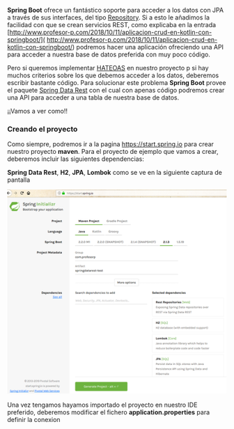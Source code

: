 **Spring Boot** ofrece un fantástico soporte para acceder a los datos con JPA a través de sus interfaces, del tipo [Repository](https://docs.spring.io/spring-data/commons/docs/current/api/org/springframework/data/repository/Repository.html). Si a esto le añadimos la facilidad con que se crean servicios REST, como explicaba en la entrada [http://www.profesor-p.com/2018/10/11/aplicacion-crud-en-kotlin-con-springboot/]( http://www.profesor-p.com/2018/10/11/aplicacion-crud-en-kotlin-con-springboot/) podremos hacer una aplicación ofreciendo una API para acceder a nuestra base de datos preferida con muy poco código.

Pero si queremos implementar [HATEOAS](https://spring.io/projects/spring-hateoas)  en nuestro proyecto p si hay muchos criterios sobre los que debemos acceder a los datos, deberemos escribir bastante código. Para solucionar este problema **Spring Boot** provee el paquete [Spring Data Rest](https://docs.spring.io/spring-data/rest/docs/current/reference/html/) con el cual con apenas código podremos crear una API para acceder a una tabla de nuestra base de datos.

¡¡Vamos a ver como!!

### Creando el proyecto

Como siempre, podremos ir a la pagina  https://start.spring.io para crear nuestro proyecto **maven**. Para el proyecto de ejemplo que vamos a crear, deberemos incluir las siguientes dependencias:

**Spring Data Rest**, **H2**, **JPA**, **Lombok** como se ve en la siguiente captura de pantalla



![](.\starters.png)



Una vez tengamos hayamos importado el proyecto en nuestro IDE preferido, deberemos modificar el fichero **application.properties** para definir la conexion 


